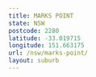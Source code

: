```yaml
---
title: MARKS POINT
state: NSW
postcode: 2280
latitude: -33.019715
longitude: 151.663175
url: /nsw/marks-point/
layout: suburb
---
```

